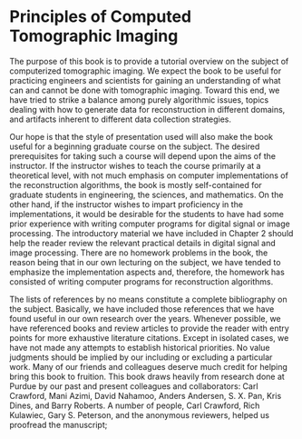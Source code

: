 Principles of Computed Tomographic Imaging
==========================================

The purpose of this book is to provide a tutorial overview on the subject of computerized tomographic imaging. We expect the book to be useful for practicing engineers and scientists for gaining an understanding of what can and cannot be done with tomographic imaging. Toward this end, we have tried to strike a balance among purely algorithmic issues, topics dealing with how to generate data for reconstruction in different domains, and artifacts inherent to different data collection strategies.

Our hope is that the style of presentation used will also make the book useful for a beginning graduate course on the subject. The desired prerequisites for taking such a course will depend upon the aims of the instructor. If the instructor wishes to teach the course primarily at a theoretical level, with not much emphasis on computer implementations of the reconstruction algorithms, the book is mostly self-contained for graduate students in engineering, the sciences, and mathematics. On the other hand, if the instructor wishes to impart proficiency in the implementations, it would be desirable for the students to have had some prior experience with writing computer programs for digital signal or image processing. The introductory material we have included in Chapter 2 should help the reader review the relevant practical details in digital signal and image processing. There are no homework problems in the book, the reason being that in our own lecturing on the subject, we have tended to emphasize the implementation aspects and, therefore, the homework has consisted of writing computer programs for reconstruction algorithms.

The lists of references by no means constitute a complete bibliography on the subject. Basically, we have included those references that we have found useful in our own research over the years. Whenever possible, we have referenced books and review articles to provide the reader with entry points for more exhaustive literature citations. Except in isolated cases, we have not made any attempts to establish historical priorities. No value judgments should be implied by our including or excluding a particular work. Many of our friends and colleagues deserve much credit for helping bring this book to fruition. This book draws heavily from research done at Purdue by our past and present colleagues and collaborators: Carl Crawford, Mani Azimi, David Nahamoo, Anders Andersen, S. X. Pan, Kris Dines, and Barry Roberts. A number of people, Carl Crawford, Rich Kulawiec, Gary S. Peterson, and the anonymous reviewers, helped us proofread the manuscript;